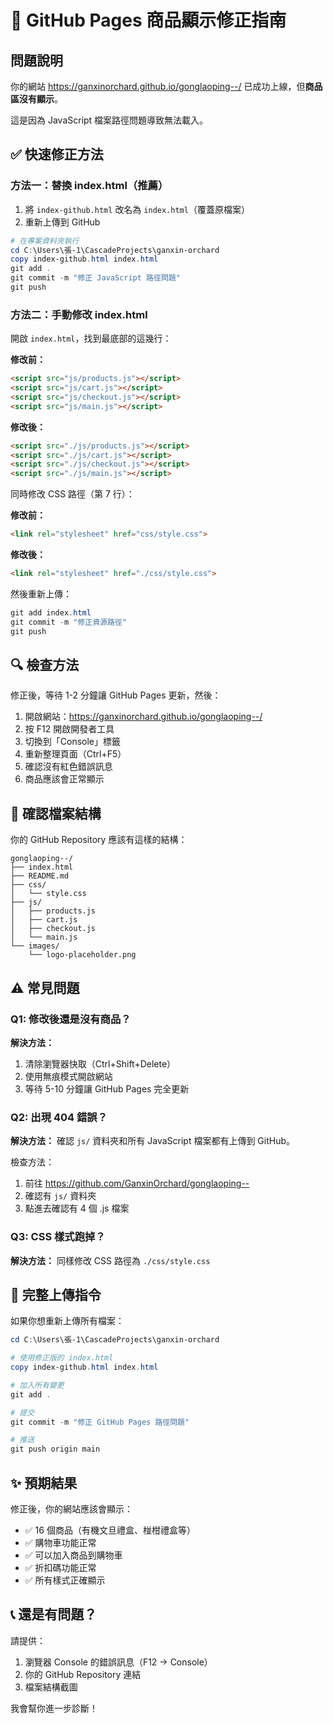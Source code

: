# 🔧 GitHub Pages 商品顯示修正指南

## 問題說明

你的網站 https://ganxinorchard.github.io/gonglaoping--/ 已成功上線，但**商品區沒有顯示**。

這是因為 JavaScript 檔案路徑問題導致無法載入。

## ✅ 快速修正方法

### 方法一：替換 index.html（推薦）

1. 將 `index-github.html` 改名為 `index.html`（覆蓋原檔案）
2. 重新上傳到 GitHub

```powershell
# 在專案資料夾執行
cd C:\Users\張-1\CascadeProjects\ganxin-orchard
copy index-github.html index.html
git add .
git commit -m "修正 JavaScript 路徑問題"
git push
```

### 方法二：手動修改 index.html

開啟 `index.html`，找到最底部的這幾行：

**修改前：**
```html
<script src="js/products.js"></script>
<script src="js/cart.js"></script>
<script src="js/checkout.js"></script>
<script src="js/main.js"></script>
```

**修改後：**
```html
<script src="./js/products.js"></script>
<script src="./js/cart.js"></script>
<script src="./js/checkout.js"></script>
<script src="./js/main.js"></script>
```

同時修改 CSS 路徑（第 7 行）：

**修改前：**
```html
<link rel="stylesheet" href="css/style.css">
```

**修改後：**
```html
<link rel="stylesheet" href="./css/style.css">
```

然後重新上傳：
```powershell
git add index.html
git commit -m "修正資源路徑"
git push
```

## 🔍 檢查方法

修正後，等待 1-2 分鐘讓 GitHub Pages 更新，然後：

1. 開啟網站：https://ganxinorchard.github.io/gonglaoping--/
2. 按 F12 開啟開發者工具
3. 切換到「Console」標籤
4. 重新整理頁面（Ctrl+F5）
5. 確認沒有紅色錯誤訊息
6. 商品應該會正常顯示

## 📁 確認檔案結構

你的 GitHub Repository 應該有這樣的結構：

```
gonglaoping--/
├── index.html
├── README.md
├── css/
│   └── style.css
├── js/
│   ├── products.js
│   ├── cart.js
│   ├── checkout.js
│   └── main.js
└── images/
    └── logo-placeholder.png
```

## ⚠️ 常見問題

### Q1: 修改後還是沒有商品？

**解決方法：**
1. 清除瀏覽器快取（Ctrl+Shift+Delete）
2. 使用無痕模式開啟網站
3. 等待 5-10 分鐘讓 GitHub Pages 完全更新

### Q2: 出現 404 錯誤？

**解決方法：**
確認 `js/` 資料夾和所有 JavaScript 檔案都有上傳到 GitHub。

檢查方法：
1. 前往 https://github.com/GanxinOrchard/gonglaoping--
2. 確認有 `js/` 資料夾
3. 點進去確認有 4 個 .js 檔案

### Q3: CSS 樣式跑掉？

**解決方法：**
同樣修改 CSS 路徑為 `./css/style.css`

## 🎯 完整上傳指令

如果你想重新上傳所有檔案：

```powershell
cd C:\Users\張-1\CascadeProjects\ganxin-orchard

# 使用修正版的 index.html
copy index-github.html index.html

# 加入所有變更
git add .

# 提交
git commit -m "修正 GitHub Pages 路徑問題"

# 推送
git push origin main
```

## ✨ 預期結果

修正後，你的網站應該會顯示：
- ✅ 16 個商品（有機文旦禮盒、椪柑禮盒等）
- ✅ 購物車功能正常
- ✅ 可以加入商品到購物車
- ✅ 折扣碼功能正常
- ✅ 所有樣式正確顯示

## 📞 還是有問題？

請提供：
1. 瀏覽器 Console 的錯誤訊息（F12 → Console）
2. 你的 GitHub Repository 連結
3. 檔案結構截圖

我會幫你進一步診斷！
